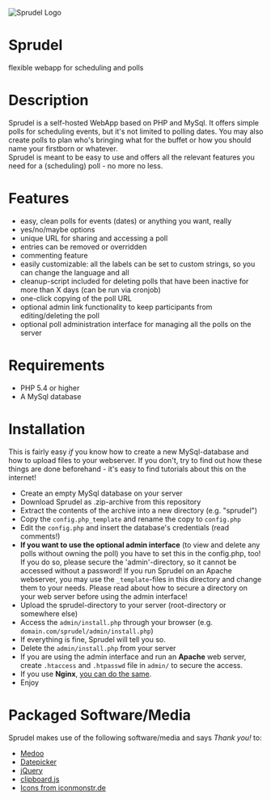 ![Sprudel Logo](https://raw.githubusercontent.com/bkis/sprudel/master/img/logo-dark.png)

# Sprudel
flexible webapp for scheduling and polls

# Description
Sprudel is a self-hosted WebApp based on PHP and MySql. It offers simple polls for scheduling events, but it's not limited to polling dates. You may also create polls to plan who's bringing what for the buffet or how you should name your firstborn or whatever.  
Sprudel is meant to be easy to use and offers all the relevant features you need for a (scheduling) poll - no more no less.  

# Features
- easy, clean polls for events (dates) or anything you want, really
- yes/no/maybe options
- unique URL for sharing and accessing a poll
- entries can be removed or overridden
- commenting feature
- easily customizable: all the labels can be set to custom strings, so you can change the language and all
- cleanup-script included for deleting polls that have been inactive for more than X days (can be run via cronjob)
- one-click copying of the poll URL
- optional admin link functionality to keep participants from editing/deleting the poll
- optional poll administration interface for managing all the polls on the server

# Requirements
- PHP 5.4 or higher  
- A MySql database  

# Installation
This is fairly easy *if* you know how to create a new MySql-database and how to upload files to your webserver. If you don't, try to find out how these things are done beforehand - it's easy to find tutorials about this on the internet!
- Create an empty MySql database on your server
- Download Sprudel as .zip-archive from this repository
- Extract the contents of the archive into a new directory (e.g. "sprudel")
- Copy the `config.php_template` and rename the copy to `config.php`
- Edit the `config.php` and insert the database's credentials (read comments!)
- **If you want to use the optional admin interface** (to view and delete any polls without owning the poll) you have to set this in the config.php, too! If you do so, please secure the 'admin'-directory, so it cannot be accessed without a password! If you run Sprudel on an Apache webserver, you may use the `_template`-files in this directory and change them to your needs. Please read about how to secure a directory on your web server before using the admin interface!
- Upload the sprudel-directory to your server (root-directory or somewhere else)
- Access the `admin/install.php` through your browser (e.g. `domain.com/sprudel/admin/install.php`)
- If everything is fine, Sprudel will tell you so.
- Delete the `admin/install.php` from your server
- If you are using the admin interface and run an **Apache** web server, create `.htaccess` and `.htpasswd` file in `admin/` to secure the access.
- If you use **Nginx**, [you can do the same](https://docs.nginx.com/nginx/admin-guide/security-controls/configuring-http-basic-authentication/).
- Enjoy

# Packaged Software/Media
Sprudel makes use of the following software/media and says *Thank you!* to:
- [Medoo](https://github.com/catfan/Medoo)
- [Datepicker](https://github.com/fengyuanchen/datepicker)
- [jQuery](https://github.com/jquery/jquery)
- [clipboard.js](https://github.com/zenorocha/clipboard.js)
- [Icons from iconmonstr.de](http://www.iconmonstr.de)

